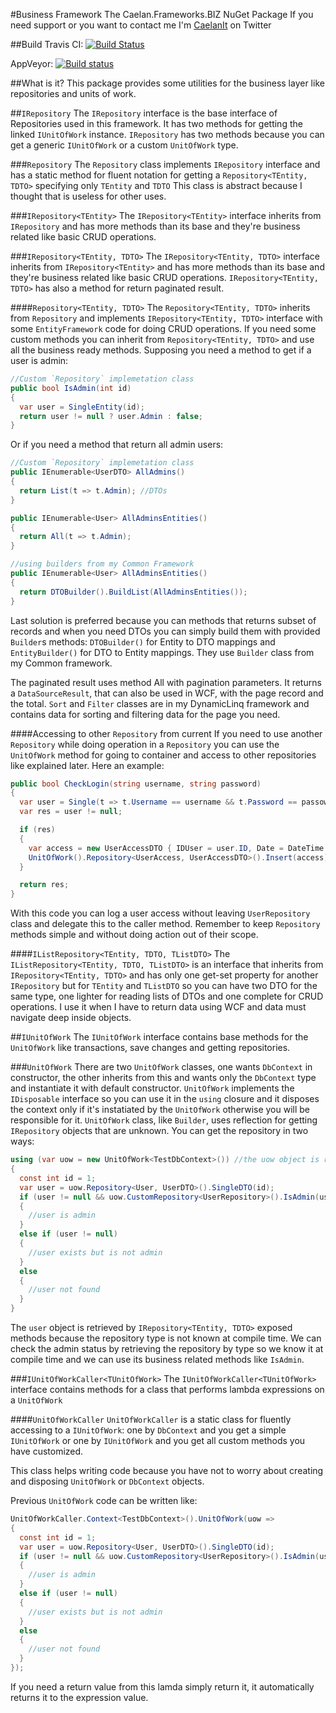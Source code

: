 #Business Framework
The Caelan.Frameworks.BIZ NuGet Package
If you need support or you want to contact me I'm [CaelanIt](https://twitter.com/CaelanIt) on Twitter

##Build
Travis CI: [![Build Status](https://travis-ci.org/Ar3sDevelopment/Caelan.Frameworks.BIZ.svg?branch=autofac)](https://travis-ci.org/Ar3sDevelopment/Caelan.Frameworks.BIZ)

AppVeyor: [![Build status](https://ci.appveyor.com/api/projects/status/arm3x6ls8vulmgin?svg=true)](https://ci.appveyor.com/project/Ar3s/caelan-frameworks-biz)

##What is it?
This package provides some utilities for the business layer like repositories and units of work.

##`IRepository`
The `IRepository` interface is the base interface of Repositories used in this framework. It has two methods for getting the linked `IUnitOfWork` instance.
`IRepository` has two methods because you can get a generic `IUnitOfWork` or a custom `UnitOfWork` type.

###`Repository`
The `Repository` class implements `IRepository` interface and has a static method for fluent notation for getting a `Repository<TEntity, TDTO>` specifying only `TEntity` and `TDTO`
This class is abstract because I thought that is useless for other uses.

###`IRepository<TEntity>`
The `IRepository<TEntity>` interface inherits from `IRepository` and has more methods than its base and they're business related like basic CRUD operations.

###`IRepository<TEntity, TDTO>`
The `IRepository<TEntity, TDTO>` interface inherits from `IRepository<TEntity>` and has more methods than its base and they're business related like basic CRUD operations.
`IRepository<TEntity, TDTO>` has also a method for return paginated result.

####`Repository<TEntity, TDTO>`
The `Repository<TEntity, TDTO>` inherits from `Repository` and implements `IRepository<TEntity, TDTO>` interface with some `EntityFramework` code for doing CRUD operations.
If you need some custom methods you can inherit from `Repository<TEntity, TDTO>` and use all the business ready methods.
Supposing you need a method to get if a user is admin:
```csharp
//Custom `Repository` implemetation class
public bool IsAdmin(int id)
{
  var user = SingleEntity(id);
  return user != null ? user.Admin : false;
}
```
Or if you need a method that return all admin users:
```csharp
//Custom `Repository` implemetation class
public IEnumerable<UserDTO> AllAdmins()
{
  return List(t => t.Admin); //DTOs
}

public IEnumerable<User> AllAdminsEntities()
{
  return All(t => t.Admin);
}

//using builders from my Common Framework
public IEnumerable<User> AllAdminsEntities()
{
  return DTOBuilder().BuildList(AllAdminsEntities());
}
```
Last solution is preferred because you can methods that returns subset of records and when you need DTOs you can simply build them with provided `Builder`s methods: `DTOBuilder()` for Entity to DTO mappings and `EntityBuilder()` for DTO to Entity mappings.
They use `Builder` class from my Common framework.

The paginated result uses method All with pagination parameters. It returns a `DataSourceResult`, that can also be used in WCF, with the page record and the total. `Sort` and `Filter` classes are in my DynamicLinq framework and contains data for sorting and filtering data for the page you need.

####Accessing to other `Repository` from current
If you need to use another `Repository` while doing operation in a `Repository` you can use the `UnitOfWork` method for going to container and access to other repositories like explained later.
Here an example:
```csharp
public bool CheckLogin(string username, string password)
{
  var user = Single(t => t.Username == username && t.Password == passowrd); //not secure!!
  var res = user != null;

  if (res)
  {
    var access = new UserAccessDTO { IDUser = user.ID, Date = DateTime.Now };
    UnitOfWork().Repository<UserAccess, UserAccessDTO>().Insert(access);
  }

  return res;
}
```
With this code you can log a user access without leaving `UserRepository` class and delegate this to the caller method.
Remember to keep `Repository` methods simple and without doing action out of their scope.

####`IListRepository<TEntity, TDTO, TListDTO>`
The `IListRepository<TEntity, TDTO, TListDTO>` is an interface that inherits from `IRepository<TEntity, TDTO>` and has only one get-set property for another `IRepository` but for `TEntity` and `TListDTO` so you can have two DTO for the same type, one lighter for reading lists of DTOs and one complete for CRUD operations.
I use it when I have to return data using WCF and data must navigate deep inside objects.

##`IUnitOfWork`
The `IUnitOfWork` interface contains base methods for the `UnitOfWork` like transactions, save changes and getting repositories.

###`UnitOfWork`
There are two `UnitOfWork` classes, one wants `DbContext` in constructor, the other inherits from this and wants only the `DbContext` type and instantiate it with default constructor.
`UnitOfWork` implements the `IDisposable` interface so you can use it in the `using` closure and it disposes the context only if it's instatiated by the `UnitOfWork` otherwise you will be responsible for it.
`UnitOfWork` class, like `Builder`, uses reflection for getting `IRepository` objects that are unknown. You can get the repository in two ways:
```csharp
using (var uow = new UnitOfWork<TestDbContext>()) //the uow object is responsible for disposing the context
{
  const int id = 1;
  var user = uow.Repository<User, UserDTO>().SingleDTO(id);
  if (user != null && uow.CustomRepository<UserRepository>().IsAdmin(user.Id))
  {
    //user is admin
  }
  else if (user != null)
  {
    //user exists but is not admin
  }
  else
  {
    //user not found
  }
}
```
The `user` object is retrieved by `IRepository<TEntity, TDTO>` exposed methods because the repository type is not known at compile time. We can check the admin status by retrieving the repository by type so we know it at compile time and we can use its business related methods like `IsAdmin`.

###`IUnitOfWorkCaller<TUnitOfWork>`
The `IUnitOfWorkCaller<TUnitOfWork>` interface contains methods for a class that performs lambda expressions on a `UnitOfWork`

####`UnitOfWorkCaller`
`UnitOfWorkCaller` is a static class for fluently accessing to a `IUnitOfWork`: one by `DbContext` and you get a simple `IUnitOfWork` or one by `IUnitOfWork` and you get all custom methods you have customized.

This class helps writing code because you have not to worry about creating and disposing `UnitOfWork` or `DbContext` objects.

Previous `UnitOfWork` code can be written like:
```csharp
UnitOfWorkCaller.Context<TestDbContext>().UnitOfWork(uow =>
{
  const int id = 1;
  var user = uow.Repository<User, UserDTO>().SingleDTO(id);
  if (user != null && uow.CustomRepository<UserRepository>().IsAdmin(user.Id))
  {
    //user is admin
  }
  else if (user != null)
  {
    //user exists but is not admin
  }
  else
  {
    //user not found
  }
});
```
If you need a return value from this lamda simply return it, it automatically returns it to the expression value.
